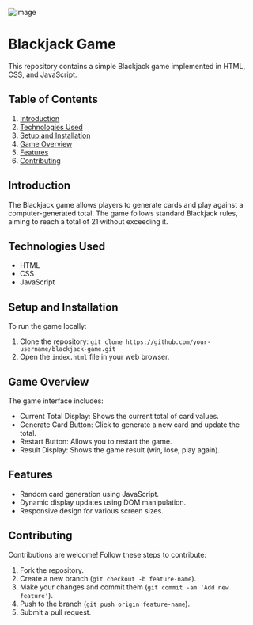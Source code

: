 ![image](https://github.com/SavindaKaveesha/black-jack-game-/assets/115203716/7278d3bf-2311-42a7-a82e-0bbd513da830)

# Blackjack Game

This repository contains a simple Blackjack game implemented in HTML, CSS, and JavaScript.

## Table of Contents

1. [Introduction](#introduction)
2. [Technologies Used](#technologies-used)
3. [Setup and Installation](#setup-and-installation)
4. [Game Overview](#game-overview)
5. [Features](#features)
6. [Contributing](#contributing)

## Introduction

The Blackjack game allows players to generate cards and play against a computer-generated total. The game follows standard Blackjack rules, aiming to reach a total of 21 without exceeding it.

## Technologies Used

- HTML
- CSS
- JavaScript

## Setup and Installation

To run the game locally:

1. Clone the repository: `git clone https://github.com/your-username/blackjack-game.git`
2. Open the `index.html` file in your web browser.

## Game Overview

The game interface includes:

- Current Total Display: Shows the current total of card values.
- Generate Card Button: Click to generate a new card and update the total.
- Restart Button: Allows you to restart the game.
- Result Display: Shows the game result (win, lose, play again).

## Features

- Random card generation using JavaScript.
- Dynamic display updates using DOM manipulation.
- Responsive design for various screen sizes.

## Contributing

Contributions are welcome! Follow these steps to contribute:

1. Fork the repository.
2. Create a new branch (`git checkout -b feature-name`).
3. Make your changes and commit them (`git commit -am 'Add new feature'`).
4. Push to the branch (`git push origin feature-name`).
5. Submit a pull request.
